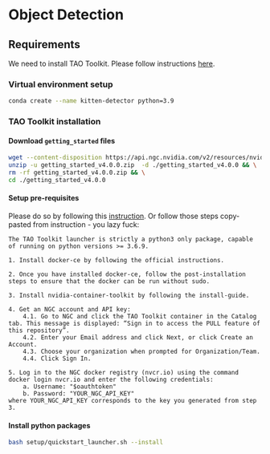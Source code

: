 # Object Detection

## Requirements
We need to install TAO Toolkit. Please follow instructions 
[here](https://docs.nvidia.com/tao/tao-toolkit/text/tao_toolkit_quick_start_guide.html).

### Virtual environment setup
```bash
conda create --name kitten-detector python=3.9
```

### TAO Toolkit installation

#### Download `getting_started` files
```bash
wget --content-disposition https://api.ngc.nvidia.com/v2/resources/nvidia/tao/tao-getting-started/versions/4.0.0/zip -O getting_started_v4.0.0.zip
unzip -u getting_started_v4.0.0.zip  -d ./getting_started_v4.0.0 && \
rm -rf getting_started_v4.0.0.zip && \
cd ./getting_started_v4.0.0
```

#### Setup pre-requisites

Please do so by following this [instruction](https://docs.nvidia.com/tao/tao-toolkit/text/tao_toolkit_quick_start_guide.html#installing-the-pre-requisites).
Or follow those steps copy-pasted from instruction - you lazy fuck:
```text
The TAO Toolkit launcher is strictly a python3 only package, capable of running on python versions >= 3.6.9.

1. Install docker-ce by following the official instructions.

2. Once you have installed docker-ce, follow the post-installation steps to ensure that the docker can be run without sudo.

3. Install nvidia-container-toolkit by following the install-guide.

4. Get an NGC account and API key:
    4.1. Go to NGC and click the TAO Toolkit container in the Catalog tab. This message is displayed: “Sign in to access the PULL feature of this repository”.
    4.2. Enter your Email address and click Next, or click Create an Account.
    4.3. Choose your organization when prompted for Organization/Team.
    4.4. Click Sign In.

5. Log in to the NGC docker registry (nvcr.io) using the command docker login nvcr.io and enter the following credentials:
    a. Username: "$oauthtoken"
    b. Password: "YOUR_NGC_API_KEY"
where YOUR_NGC_API_KEY corresponds to the key you generated from step 3.
```

#### Install python packages
```bash
bash setup/quickstart_launcher.sh --install
```